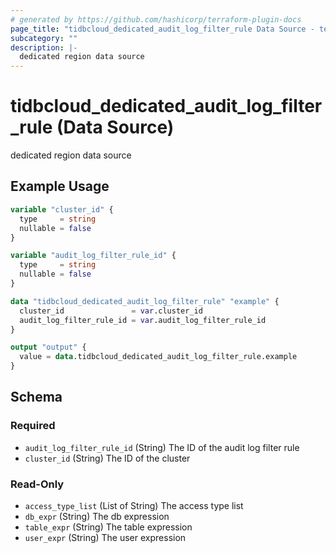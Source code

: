 ```yaml
---
# generated by https://github.com/hashicorp/terraform-plugin-docs
page_title: "tidbcloud_dedicated_audit_log_filter_rule Data Source - terraform-provider-tidbcloud"
subcategory: ""
description: |-
  dedicated region data source
---
```


# tidbcloud_dedicated_audit_log_filter_rule (Data Source)

dedicated region data source

## Example Usage

```terraform
variable "cluster_id" {
  type     = string
  nullable = false
}

variable "audit_log_filter_rule_id" {
  type     = string
  nullable = false
}

data "tidbcloud_dedicated_audit_log_filter_rule" "example" {
  cluster_id               = var.cluster_id
  audit_log_filter_rule_id = var.audit_log_filter_rule_id
}

output "output" {
  value = data.tidbcloud_dedicated_audit_log_filter_rule.example
}
```

<!-- schema generated by tfplugindocs -->
## Schema

### Required

- `audit_log_filter_rule_id` (String) The ID of the audit log filter rule
- `cluster_id` (String) The ID of the cluster

### Read-Only

- `access_type_list` (List of String) The access type list
- `db_expr` (String) The db expression
- `table_expr` (String) The table expression
- `user_expr` (String) The user expression
